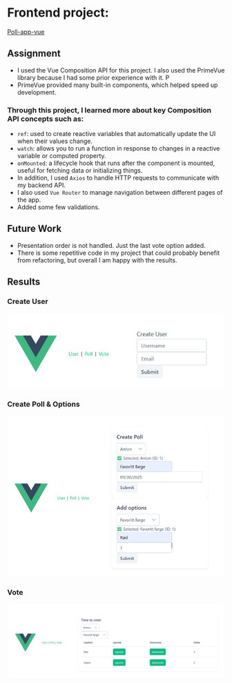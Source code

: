 # Frontend project:
[Poll-app-vue](https://github.com/antimanio/poll-app-vue)


## Assignment
- I used the Vue Composition API for this project. I also used the PrimeVue library because I had some prior experience with it. P
- PrimeVue provided many built-in components, which helped speed up development.
### Through this project, I learned more about key Composition API concepts such as:
- `ref`: used to create reactive variables that automatically update the UI when their values change.
- `watch`: allows you to run a function in response to changes in a reactive variable or computed property.
- `onMounted`: a lifecycle hook that runs after the component is mounted, useful for fetching data or initializing things.
- In addition, I used `Axios` to handle HTTP requests to communicate with my backend API.
- I also used `Vue Router` to manage navigation between different pages of the app.
- Added some few validations.

## Future Work
- Presentation order is not handled. Just the last vote option added. 
- There is some repetitive code in my project that could probably benefit from refactoring, but overall I am happy with the results.


## Results

### Create User
![poll-app-create-user-component.png](images/poll-app-create-user-component.png)

### Create Poll & Options

![poll-app-poll-component.png](images/poll-app-poll-component.png)

### Vote

![poll-app-vote-component.png](images/poll-app-vote-component.png)